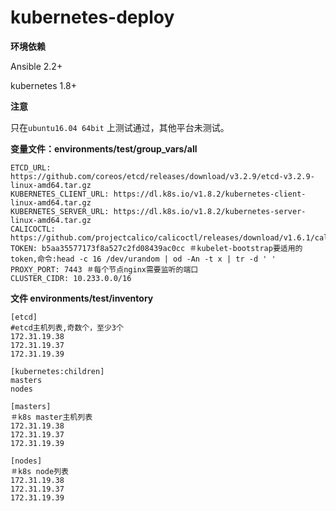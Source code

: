 # kubernetes-deploy

**环境依赖**

Ansible 2.2+

kubernetes 1.8+

**注意**

只在`ubuntu16.04 64bit` 上测试通过，其他平台未测试。


**变量文件：environments/test/group_vars/all**

	ETCD_URL: https://github.com/coreos/etcd/releases/download/v3.2.9/etcd-v3.2.9-linux-amd64.tar.gz
	KUBERNETES_CLIENT_URL: https://dl.k8s.io/v1.8.2/kubernetes-client-linux-amd64.tar.gz
	KUBERNETES_SERVER_URL: https://dl.k8s.io/v1.8.2/kubernetes-server-linux-amd64.tar.gz
	CALICOCTL: https://github.com/projectcalico/calicoctl/releases/download/v1.6.1/calicoctl
	TOKEN: b5aa35577173f8a527c2fd08439ac0cc ＃kubelet-bootstrap要适用的token,命令:head -c 16 /dev/urandom | od -An -t x | tr -d ' '
	PROXY_PORT: 7443 ＃每个节点nginx需要监听的端口
	CLUSTER_CIDR: 10.233.0.0/16


**文件 environments/test/inventory**

	[etcd]
	#etcd主机列表,奇数个，至少3个
	172.31.19.38
	172.31.19.37
	172.31.19.39
	
	[kubernetes:children]
	masters
	nodes
	
	[masters]
	＃k8s master主机列表
	172.31.19.38
	172.31.19.37
	172.31.19.39
	
	[nodes]
	＃k8s node列表
	172.31.19.38
	172.31.19.37
	172.31.19.39
